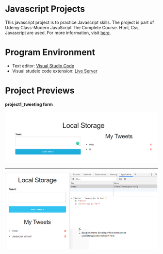 # Javascript Projects

This javascript project is to practice Javascript skills. The project is part of Udemy Class-Modern JavaScript The Complete Course. Html, Css, Javascript are used.
For more information, visit [here](https://www.udemy.com/modern-javascript-the-complete-course-build-10-projects/).

# Program Environment

- Text editor: [Visual Studio Code](https://code.visualstudio.com/)
- Visual studeio code extension: [Live Server](https://marketplace.visualstudio.com/items?itemName=ritwickdey.LiveServer)

# Project Previews

#### project1_tweeting form

![ ](https://github.com/faith7/Javascript_Projects/blob/master/1.%20LocalStorageForm/tweet_add.png)



***



![ ](https://github.com/faith7/Javascript_Projects/blob/master/1.%20LocalStorageForm/tweet_localStorage.png)
